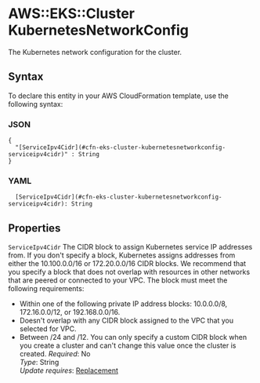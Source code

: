 # AWS::EKS::Cluster KubernetesNetworkConfig<a name="aws-properties-eks-cluster-kubernetesnetworkconfig"></a>

The Kubernetes network configuration for the cluster\.

## Syntax<a name="aws-properties-eks-cluster-kubernetesnetworkconfig-syntax"></a>

To declare this entity in your AWS CloudFormation template, use the following syntax:

### JSON<a name="aws-properties-eks-cluster-kubernetesnetworkconfig-syntax.json"></a>

```
{
  "[ServiceIpv4Cidr](#cfn-eks-cluster-kubernetesnetworkconfig-serviceipv4cidr)" : String
}
```

### YAML<a name="aws-properties-eks-cluster-kubernetesnetworkconfig-syntax.yaml"></a>

```
  [ServiceIpv4Cidr](#cfn-eks-cluster-kubernetesnetworkconfig-serviceipv4cidr): String
```

## Properties<a name="aws-properties-eks-cluster-kubernetesnetworkconfig-properties"></a>

`ServiceIpv4Cidr`  <a name="cfn-eks-cluster-kubernetesnetworkconfig-serviceipv4cidr"></a>
The CIDR block to assign Kubernetes service IP addresses from\. If you don't specify a block, Kubernetes assigns addresses from either the 10\.100\.0\.0/16 or 172\.20\.0\.0/16 CIDR blocks\. We recommend that you specify a block that does not overlap with resources in other networks that are peered or connected to your VPC\. The block must meet the following requirements:  
+ Within one of the following private IP address blocks: 10\.0\.0\.0/8, 172\.16\.0\.0/12, or 192\.168\.0\.0/16\.
+ Doesn't overlap with any CIDR block assigned to the VPC that you selected for VPC\.
+ Between /24 and /12\.
You can only specify a custom CIDR block when you create a cluster and can't change this value once the cluster is created\.
*Required*: No  
*Type*: String  
*Update requires*: [Replacement](https://docs.aws.amazon.com/AWSCloudFormation/latest/UserGuide/using-cfn-updating-stacks-update-behaviors.html#update-replacement)